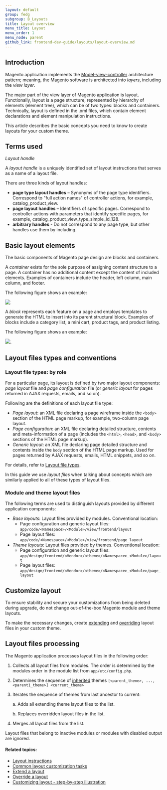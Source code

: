```yaml
---
layout: default
group: fedg
subgroup: B_Layouts
title: Layout overview
menu_title: Layout
menu_order: 1
menu_node: parent
github_link: frontend-dev-guide/layouts/layout-overview.md
---
```


<h2>Introduction</h2>

Magento application implements the <a href="http://en.wikipedia.org/wiki/Model%E2%80%93view%E2%80%93controller" target="_blank">Model-view-controller</a> architecture pattern; meaning, the Magento software is architected into *layers*, including the *view layer*.

The major part of the view layer of Magento application is layout. Functionally, layout is a page structure, represented by hierarchy of elements (element tree), which can be of two types: blocks and containers. Technically, layout is defined in the .xml files, which contain element declarations and element manipulation instructions.

This article describes the basic concepts you need to know to create layouts for your custom theme.

<h2 id="layout-over-terms">Terms used</h2>

<span id="handle">*Layout handle*</span>

A *layout handle* is a uniquely identified set of layout instructions that serves as a name of a layout file.

There are three kinds of layout handles:

- **page type layout handles** – Synonyms of the page type identifiers. Correspond to "full action names" of controller actions, for example, catalog_product_view.
- **page layout handles** – Identifiers of specific pages. Correspond to controller actions with parameters that identify specific pages, for example, catalog_product_view_type_simple_id_128.
- **arbitrary handles** - Do not correspond to any page type, but other handles use them by including.

<h2 id="layout_overview_blocks">Basic layout elements</h2>

The basic components of Magento page design are blocks and containers. 

A *container* exists for the sole purpose of assigning content structure to a page. A container has no additional content except the content of included elements. Examples of containers include the header, left column, main column, and footer.

The following figure shows an example:

<img src="{{ site.baseurl }}common/images/layouts_containers_defn.jpg" />

 A *block* represents each feature on a page and employs templates to generate the HTML to insert into its parent structural block. Examples of blocks include a category list, a mini cart, product tags, and product listing.

The following figure shows an example:

<img src="{{ site.baseurl }}common/images/layouts_block_defn.jpg"/>.

<h2>Layout files types and conventions</h2>


<h3>Layout file types: by role</h3>

For a particular page, its layout is defined by two major layout components: *page layout* file and *page configuration* file (or *generic layout* for pages returned in AJAX requests, emails, and so on).

Following are the definitions of each layout file type:

* *Page layout*: an XML file declaring a page wireframe inside the `<body>` section of the HTML page markup, for example, two-column page layout. 
* *Page configuration*: an XML file declaring detailed structure, contents and meta-information of a page (includes the `<html>`, `<head>`, and `<body>` sections of the HTML page markup).
* *Generic layout*: an XML file declaring page detailed structure and contents inside the `body` section of the HTML page markup. Used for pages returned by AJAX requests, emails, HTML snippets, and so on.

For details, refer to <a href="{{site.gdeurl}}frontend-dev-guide/layouts/layout-types.html" target="_blank">Layout file types</a>.

In this guide we use *layout files* when talking about concepts which are similarly applied to all of these types of layout files.

<h3 id="layout-loc">Module and theme layout files</h3>

The following terms are used to distinguish layouts provided by different application components:

* *Base layouts*: Layout files provided by modules. Conventional location: 
	* Page configuration and generic layout files: <code>app/code/&lt;Namespace&gt;/&lt;Module&gt;/view/frontend/layout</code>
	* Page layout files: <code>app/code/&lt;Namespace&gt;/&lt;Module&gt;/view/frontend/page_layout</code>
* *Theme layouts*: Layout files provided by themes. Conventional location:
	* Page configuration and generic layout files: <code>app/design/frontend/&lt;Vendor&gt;/&lt;theme&gt;/&lt;Namespace&gt;_&lt;Module&gt;/layout</code>
	* Page layout files: <code>app/design/frontend/&lt;Vendor&gt;/&lt;theme&gt;/&lt;Namespace&gt;_&lt;Module&gt;/page_layout</code>


<h2 id="layout-custom">Customize layout</h2>

To ensure stability and secure your customizations from being deleted during upgrade, do not change out-of-the-box Magento module and theme layouts.

To make the necessary changes, create <a href="{{site.gdeurl}}frontend-dev-guide/layouts/layout-extend.html" target="_blank">extending</a> and <a href="{{site.gdeurl}}frontend-dev-guide/layouts/layout-override.html" target="_blank">overriding</a> layout files in your custom theme. 

<h2 id="layout_processing">Layout files processing</h2>


The Magento application processes layout files in the following order:

1.	Collects all layout files from modules. The order is determined by the modules order in the module list from `app/etc/config.php`.
2.	Determines the sequence of <a href="{{site.gdeurl}}frontend-dev-guide/themes/theme-inherit.html" target="_blank">inherited</a> themes `[<parent_theme>, ..., <parent1_theme>] <current_theme>`
3.	Iterates the sequence of themes from last ancestor to current:

	a.	Adds all extending theme layout files to the list.

	b.	Replaces overridden layout files in the list.


1.	Merges all layout files from the list.

<div class="bs-callout bs-callout-info" id="info">
  <p>Layout files that belong to inactive modules or modules with disabled output are ignored.</p>
</div>



#### Related topics:

*	<a href="{{ site.gdeurl }}frontend-dev-guide/layouts/xml-instructions.html" target="_blank">Layout instructions</a>
*	<a href="{{ site.gdeurl }}frontend-dev-guide/layouts/xml-manage.html" target="_blank">Common layout customization tasks</a>
*	<a href="{{ site.gdeurl }}frontend-dev-guide/layouts/layout-extend.html" target="_blank">Extend a layout</a>
*	<a href="{{ site.gdeurl }}frontend-dev-guide/layouts/layout-override.html" target="_blank">Override a layout</a>
*	<a href="{{ site.gdeurl }}frontend-dev-guide/layouts/layout-practice.html" target="_blank">Customizing layout - step-by-step illustration</a>



